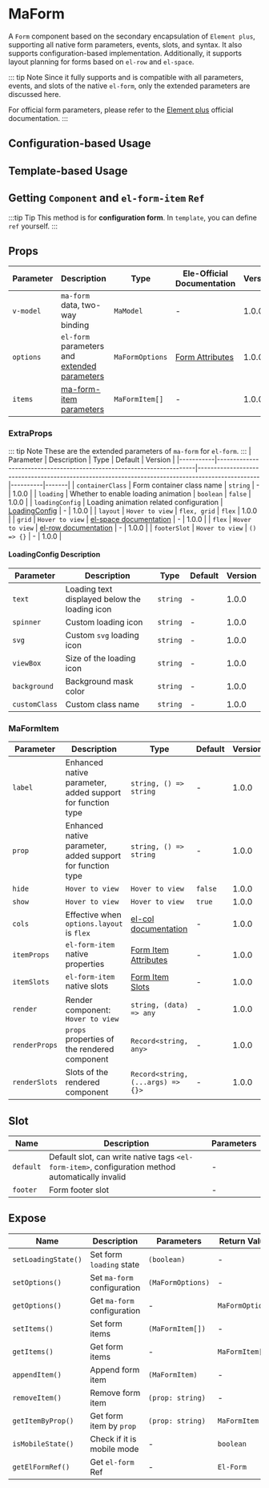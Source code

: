 # MaForm

A `Form` component based on the secondary encapsulation of `Element plus`, supporting all native form parameters, events, slots, and syntax. It also supports configuration-based implementation.
Additionally, it supports layout planning for forms based on `el-row` and `el-space`.

::: tip Note
Since it fully supports and is compatible with all parameters, events, and slots of the native `el-form`, only the extended parameters are discussed here.

For official form parameters, please refer to the [Element plus](https://element-plus.org/zh-CN/component/form.html) official documentation.
:::

## Configuration-based Usage
<DemoPreview dir="demos/ma-form/config" />

## Template-based Usage
<DemoPreview dir="demos/ma-form/template" />

## Getting `Component` and `el-form-item` `Ref`
:::tip Tip
This method is for **configuration form**. In `template`, you can define `ref` yourself.
:::

<DemoPreview dir="demos/ma-form/getRef" />

## Props

| Parameter        | Description                             | Type         | Ele-Official Documentation                                                                   | Version    |
|-----------|--------------------------------|-------------------|----------------------------------------------------------------------------|-------|
| `v-model` | `ma-form` data, two-way binding               | `MaModel`   | -                                                                          | 1.0.0 |
| `options` | `el-form` parameters and [extended parameters](#extraprops) | `MaFormOptions`   | [Form Attributes](https://element-plus.org/zh-CN/component/form.html#form-attributes) | 1.0.0 |
| `items`   | [ma-form-item parameters](#maformitem)  | `MaFormItem[]` | -                                                                          | 1.0.0 |

### ExtraProps
::: tip Note
These are the extended parameters of `ma-form` for `el-form`.
:::
| Parameter        | Description                                                                    | Type                                                                                              | Default      | Version    |
|-----------|-----------------------------------------------------------------------|-------------------------------------------------------------------------------------------------|----------|-------|
| `containerClass` | Form container class name                                                                  | `string`                                                                                        | -        | 1.0.0 |
| `loading` | Whether to enable loading animation                                                              | `boolean`                                                                                       | `false`  | 1.0.0 |
| `loadingConfig` | Loading animation related configuration                                                             | [LoadingConfig](#loadingconfig说明)                                                               | -        | 1.0.0 |
| `layout` | <el-tooltip content="Layout method, when using `flex`, you can set the `cols` parameter in the `itemProps` configuration item of `item`, default value: `flex`">`Hover to view`</el-tooltip>  | `flex, grid` | `flex` | 1.0.0 |
| `grid` | <el-tooltip content=" `grid` layout, effective when `layout` is `grid`. It actually uses `el-space`, configuration can refer to `element-plus` `el-space` documentation">`Hover to view`</el-tooltip> | [el-space documentation](https://element-plus.org/zh-CN/component/space.html#attributes)     | -        | 1.0.0 |
| `flex` | <el-tooltip content=" `flex` layout, effective when `layout` is `flex`. It actually uses `el-row`, configuration can refer to `element-plus` `el-row` documentation">`Hover to view`</el-tooltip> | [el-row documentation](https://element-plus.org/zh-CN/component/layout.html#row-attributes)     | -        | 1.0.0 |
| `footerSlot` | <el-tooltip content="Configuration slot, in `template` it is written as #footer">`Hover to view`</el-tooltip>       | `() => {}`  | -  | 1.0.0 |

#### LoadingConfig Description
| Parameter        | Description      | Type   | Default | Version    |
|-----------|----------|------|-----|-------|
| `text` | Loading text displayed below the loading icon   | `string`  | -   | 1.0.0 |
| `spinner` | Custom loading icon   | `string` | -   | 1.0.0 |
| `svg` | Custom `svg` loading icon   | `string` | -   | 1.0.0 |
| `viewBox` | Size of the loading icon   | `string` | -   | 1.0.0 |
| `background` | Background mask color   | `string` | -   | 1.0.0 |
| `customClass` | Custom class name   | `string` | -   | 1.0.0 |

### MaFormItem

| Parameter             | Description                                                                                                                                                                             | Type                                                                                                 | Default     | Version    |
|----------------|--------------------------------------------------------------------------------------------------------------------------------------------------------------------------------|----------------------------------------------------------------------------------------------------|---------|-------|
| `label`        | Enhanced native parameter, added support for function type                                                                                                                                                                | `string, () => string`                                                                             | -       | 1.0.0 |
| `prop`         | Enhanced native parameter, added support for function type                                                                                                                                                                | `string, () => string`                                                                             | -       | 1.0.0 |
| `hide`   | <el-tooltip content="Whether to hide this item, hidden items still have data, default: `false`, may not work in custom components">`Hover to view`</el-tooltip>                                                                                            | <el-tooltip content="boolean, (item: MaFormItem, model: MaModel) => boolean">`Hover to view`</el-tooltip> | `false` | 1.0.0 |
| `show` | <el-tooltip content="Whether to show this item, if not shown, it is not rendered and has no data, default: `true`, may not work in custom components">`Hover to view`</el-tooltip>                                                                                       | <el-tooltip content="boolean, (item: MaFormItem, model: MaModel) => boolean">`Hover to view`</el-tooltip> | `true`  | 1.0.0 |
| `cols` | Effective when `options.layout` is `flex`                                                                                                                                                  | [el-col documentation](https://element-plus.org/zh-CN/component/layout.html#col-attributes)                    | -       | 1.0.0 |
| `itemProps` | `el-form-item` native properties                                                                                                                                                            | [Form Item Attributes](https://element-plus.org/zh-CN/component/form.html#formitem-attributes)                    | -       | 1.0.0 |
| `itemSlots` | `el-form-item` native slots                                                                                                                                                            | [Form Item Slots](https://element-plus.org/zh-CN/component/form.html#formitem-slots)                         | -       | 1.0.0 |
| `render` | Render component: <el-tooltip content="Set the component to be rendered, can set all `form` components of `element plus`, such as: `input`, `datePicker`, can also pass in `tsx`, `jsx` syntax virtual dom, can also pass in a component, functional, such as: () => ElInput">`Hover to view`</el-tooltip> | `string, (data) => any`                                                                            | -       | 1.0.0 |
| `renderProps` | `props` properties of the rendered component                                                                                                                                                              | `Record<string, any>`                                                                              | -       | 1.0.0 |
| `renderSlots` | Slots of the rendered component                                                                                                                                                                       | `Record<string, (...args) => {}>`                                                                  | -       | 1.0.0 |

## Slot

| Name              | Description                                    | Parameters |
|-----------------|---------------------------------------|----|
| `default`       | Default slot, can write native tags `<el-form-item>`, configuration method automatically invalid | -  |
| `footer`        | Form footer slot                                | -  |


## Expose
| Name                  | Description                | Parameters                | Return Value             |
|---------------------|-------------------|-------------------|-----------------|
| `setLoadingState()` | Set form `loading` state | `(boolean)`       | -               |
| `setOptions()`      | Set `ma-form` configuration   | `(MaFormOptions)` | -               |
| `getOptions()`      | Get `ma-form` configuration   | -                 | `MaFormOptions` |
| `setItems()`        | Set form items             | `(MaFormItem[])`  | -               |
| `getItems()`        | Get form items             | -                 | `MaFormItem[]`  |
| `appendItem()`      | Append form item             | `(MaFormItem)`    | -               |
| `removeItem()`      | Remove form item             | `(prop: string)`  | -              |
| `getItemByProp()`   | Get form item by `prop`      | `(prop: string)`  | `MaFormItem`    |
| `isMobileState()`   | Check if it is mobile mode        | -                 | `boolean`    |
| `getElFormRef()`    | Get `el-form` Ref  | -                 | `El-Form`       |